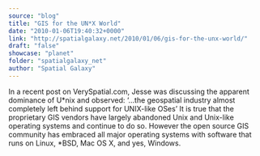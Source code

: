 ```yaml
---
source: "blog"
title: "GIS for the UN*X World"
date: "2010-01-06T19:40:32+0000"
link: "http://spatialgalaxy.net/2010/01/06/gis-for-the-unx-world/"
draft: "false"
showcase: "planet"
folder: "spatialgalaxy_net"
author: "Spatial Galaxy"
---
```


In a recent post on VerySpatial.com, Jesse was discussing the apparent dominance of U*nix and observed:
‘&hellip;the geospatial industry almost completely left behind support for UNIX-like OSes’
It is true that the proprietary GIS vendors have largely abandoned Unix and Unix-like operating systems and continue to do so. However the open source GIS community has embraced all major operating systems with software that runs on Linux, *BSD, Mac OS X, and yes, Windows.
